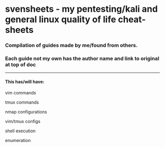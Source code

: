 # svensheets - my pentesting/kali and general linux quality of life cheat-sheets


### Compilation of guides made by me/found from others.
### Each guide not my own has the author name and link to original at top of doc
***

#### This has/will have:

vim commands

tmux commands

nmap configurations

vim/tmux configs

shell execution

enumeration
